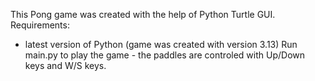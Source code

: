This Pong game was created with the help of Python Turtle GUI. Requirements: 
  - latest version of Python (game was created with version 3.13)
Run main.py to play the game - the paddles are controled with Up/Down keys and W/S keys.
